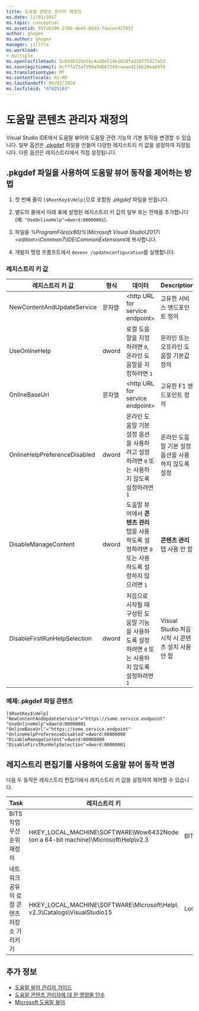 ```yaml
---
title: 도움말 콘텐츠 관리자 재정의
ms.date: 11/01/2017
ms.topic: conceptual
ms.assetid: 95fe6396-276b-4ee5-b03d-faacec42765f
author: ghogen
ms.author: ghogen
manager: jillfra
ms.workload:
- multiple
ms.openlocfilehash: 5c03d631be1bc4a38e514e1019fa230775427a53
ms.sourcegitcommit: 6cfffa72af599a9d667249caaaa411bb28ea69fd
ms.translationtype: MT
ms.contentlocale: ko-KR
ms.lasthandoff: 09/02/2020
ms.locfileid: "67825103"
---
```

# <a name="help-content-manager-overrides"></a>도움말 콘텐츠 관리자 재정의

Visual Studio IDE에서 도움말 뷰어와 도움말 관련 기능의 기본 동작을 변경할 수 있습니다. 일부 옵션은 [.pkgdef](https://devblogs.microsoft.com/visualstudio/whats-a-pkgdef-and-why/) 파일을 만들어 다양한 레지스트리 키 값을 설정하여 지정됩니다. 다른 옵션은 레지스트리에서 직접 설정됩니다.

## <a name="how-to-control-help-viewer-behavior-by-using-a-pkgdef-file"></a>.pkgdef 파일을 사용하여 도움말 뷰어 동작을 제어하는 방법

1. 첫 번째 줄이 `[$RootKey$\Help]`으로 포함된 *.pkgdef* 파일을 만듭니다.

2. 별도의 줄에서 아래 표에 설명된 레지스트리 키 값의 일부 또는 전체를 추가합니다(예: `"UseOnlineHelp"=dword:00000001`).

3. 파일을 *%ProgramFiles(x86)%\Microsoft Visual Studio\2017\\<edition\>\Common7\IDE\CommonExtensions*에 복사합니다.

4. 개발자 명령 프롬프트에서 `devenv /updateconfiguration`를 실행합니다.

### <a name="registry-key-values"></a>레지스트리 키 값

|레지스트리 키 값|형식|데이터|Description|
|------------------|----|----|-----------|
|NewContentAndUpdateService|문자열|\<http URL for service endpoint\>|고유한 서비스 엔드포인트 정의|
|UseOnlineHelp|dword|로컬 도움말을 지정하려면 `0`, 온라인 도움말을 지정하려면 `1`|온라인 또는 오프라인 도움말 기본값 정의|
|OnlineBaseUrl|문자열|\<http URL for service endpoint\>|고유한 F1 엔드포인트 정의|
|OnlineHelpPreferenceDisabled|dword|온라인 도움말 기본 설정 옵션을 사용하려고 설정하려면 `0` 또는 사용하지 않도록 설정하려면 `1`|온라인 도움말 기본 설정 옵션을 사용하지 않도록 설정|
|DisableManageContent|dword|도움말 뷰어에서 **콘텐츠 관리** 탭을 사용하도록 설정하려면 `0` 또는 사용하도록 설정하지 않으려면 `1`|**콘텐츠 관리** 탭 사용 안 함|
|DisableFirstRunHelpSelection|dword|처음으로 시작될 때 구성된 도움말 기능을 사용하도록 설정하려면 `0` 또는 사용하지 않도록 설정하려면 `1`|Visual Studio 처음 시작 시 콘텐츠 설치 사용 안 함|

### <a name="example-pkgdef-file-contents"></a>예제:.pkgdef 파일 콘텐츠

```pkgdef
[$RootKey$\Help]
"NewContentAndUpdateService"="https://some.service.endpoint"
"UseOnlineHelp"=dword:00000001
"OnlineBaseUrl"="https://some.service.endpoint"
"OnlineHelpPreferenceDisabled"=dword:00000000
"DisableManageContent"=dword:00000000
"DisableFirstRunHelpSelection"=dword:00000001
```

## <a name="use-registry-editor-to-change-help-viewer-behavior"></a>레지스트리 편집기를 사용하여 도움말 뷰어 동작 변경

다음 두 동작은 레지스트리 편집기에서 레지스트리 키 값을 설정하여 제어할 수 있습니다.

|Task|레지스트리 키|값|데이터|
|----------|-----|------|----|
|BITS 작업 우선 순위 재정의|HKEY_LOCAL_MACHINE\SOFTWARE\Wow6432Node (on a 64-bit machine)\Microsoft\Help\v2.3|BITSPriority|**전경**, **높음**, **보통** 또는 **낮음**|
|네트워크 공유의 로컬 콘텐츠 저장소 가리키기|HKEY_LOCAL_MACHINE\SOFTWARE\Microsoft\Help\ v2.3\Catalogs\VisualStudio15|LocationPath|"*ContentStoreNetworkShare*"|

## <a name="see-also"></a>추가 정보

- [도움말 뷰어 관리자 가이드](../help-viewer/administrator-guide.md)
- [도움말 콘텐츠 관리자에 대 한 명령줄 인수](../help-viewer/command-line-arguments.md)
- [Microsoft 도움말 뷰어](../help-viewer/overview.md)